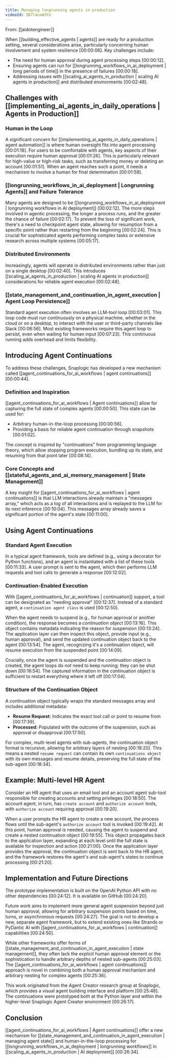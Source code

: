 ```yaml
---
title: Managing longrunning agents in production
videoId: ZB7l4uxW3Yo
---
```


From: [[aidotengineer]] <br/> 

When [[building_effective_agents | agents]] are ready for a production setting, several considerations arise, particularly concerning human involvement and system resilience <a class="yt-timestamp" data-t="00:00:06">[00:00:06]</a>. Key challenges include:
*   The need for human approval during agent processing steps <a class="yt-timestamp" data-t="00:00:12">[00:00:12]</a>.
*   Ensuring agents can run for [[longrunning_workflows_in_ai_deployment | long periods of time]] in the presence of failures <a class="yt-timestamp" data-t="00:00:18">[00:00:18]</a>.
*   Addressing issues with [[scaling_ai_agents_in_production | scaling AI agents in production]] and distributed environments <a class="yt-timestamp" data-t="00:02:48">[00:02:48]</a>.

## Challenges with [[implementing_ai_agents_in_daily_operations | Agents in Production]]

### Human in the Loop
A significant concern for [[implementing_ai_agents_in_daily_operations | agent automation]] is where human oversight fits into agent processing <a class="yt-timestamp" data-t="00:01:18">[00:01:18]</a>. For users to be comfortable with agents, key aspects of their execution require human approval <a class="yt-timestamp" data-t="00:01:26">[00:01:26]</a>. This is particularly relevant for high-value or high-risk tasks, such as transferring money or deleting an account <a class="yt-timestamp" data-t="00:01:51">[00:01:51]</a>. When an agent reaches such a point, it needs a mechanism to involve a human for final determination <a class="yt-timestamp" data-t="00:01:58">[00:01:58]</a>.

### [[longrunning_workflows_in_ai_deployment | Longrunning Agents]] and Failure Tolerance
Many agents are designed to be [[longrunning_workflows_in_ai_deployment | longrunning workflows in AI deployment]] <a class="yt-timestamp" data-t="00:02:12">[00:02:12]</a>. The more steps involved in agentic processing, the longer a process runs, and the greater the chance of failure <a class="yt-timestamp" data-t="00:02:17">[00:02:17]</a>. To prevent the loss of significant work, there's a need to checkpoint agent state, allowing for resumption from a specific point rather than restarting from the beginning <a class="yt-timestamp" data-t="00:02:24">[00:02:24]</a>. This is crucial for sophisticated agents performing complex tasks or extensive research across multiple systems <a class="yt-timestamp" data-t="00:05:17">[00:05:17]</a>.

### Distributed Environments
Increasingly, agents will operate in distributed environments rather than just on a single desktop <a class="yt-timestamp" data-t="00:02:40">[00:02:40]</a>. This introduces [[scaling_ai_agents_in_production | scaling AI agents in production]] considerations for reliable agent execution <a class="yt-timestamp" data-t="00:02:48">[00:02:48]</a>.

### [[state_management_and_continuation_in_agent_execution | Agent Loop Persistence]]
Standard agent execution often involves an LLM-tool loop <a class="yt-timestamp" data-t="00:03:01">[00:03:01]</a>. This loop code must run continuously on a physical machine, whether in the cloud or on a desktop, to interact with the user or third-party channels like Slack <a class="yt-timestamp" data-t="00:06:56">[00:06:56]</a>. Most existing frameworks require this agent loop to persist, even when waiting for human input <a class="yt-timestamp" data-t="00:07:23">[00:07:23]</a>. This continuous running adds overhead and limits flexibility.

## Introducing Agent Continuations

To address these challenges, Snaplogic has developed a new mechanism called [[agent_continuations_for_ai_workflows | agent continuations]] <a class="yt-timestamp" data-t="00:00:44">[00:00:44]</a>.

### Definition and Inspiration
[[agent_continuations_for_ai_workflows | Agent continuations]] allow for capturing the full state of complex agents <a class="yt-timestamp" data-t="00:00:50">[00:00:50]</a>. This state can be used for:
*   Arbitrary human-in-the-loop processing <a class="yt-timestamp" data-t="00:00:56">[00:00:56]</a>.
*   Providing a basis for reliable agent continuation through snapshots <a class="yt-timestamp" data-t="00:01:02">[00:01:02]</a>.

The concept is inspired by "continuations" from programming language theory, which allow stopping program execution, bundling up its state, and resuming from that point later <a class="yt-timestamp" data-t="00:08:14">[00:08:14]</a>.

### Core Concepts and [[stateful_agents_and_ai_memory_management | State Management]]
A key insight for [[agent_continuations_for_ai_workflows | agent continuations]] is that LLM interactions already maintain a "messages array," which acts as a log of all interactions and is replayed to the LLM for its next inference <a class="yt-timestamp" data-t="00:10:04">[00:10:04]</a>. This messages array already saves a significant portion of the agent's state <a class="yt-timestamp" data-t="00:11:00">[00:11:00]</a>.

## Using Agent Continuations

### Standard Agent Execution
In a typical agent framework, tools are defined (e.g., using a decorator for Python functions), and an agent is instantiated with a list of these tools <a class="yt-timestamp" data-t="00:11:33">[00:11:33]</a>. A user prompt is sent to the agent, which then performs LLM requests and tool calls to generate a response <a class="yt-timestamp" data-t="00:12:02">[00:12:02]</a>.

### Continuation-Enabled Execution
With [[agent_continuations_for_ai_workflows | continuation]] support, a tool can be designated as "needing approval" <a class="yt-timestamp" data-t="00:12:37">[00:12:37]</a>. Instead of a standard agent, a `continuation agent class` is used <a class="yt-timestamp" data-t="00:12:50">[00:12:50]</a>.

When the agent needs to suspend (e.g., for human approval or another condition), the response becomes a *continuation object* <a class="yt-timestamp" data-t="00:13:16">[00:13:16]</a>. This object contains metadata indicating the reason for suspension <a class="yt-timestamp" data-t="00:13:24">[00:13:24]</a>. The application layer can then inspect this object, provide input (e.g., human approval), and send the updated continuation object back to the agent <a class="yt-timestamp" data-t="00:13:54">[00:13:54]</a>. The agent, recognizing it's a continuation object, will resume execution from the suspended point <a class="yt-timestamp" data-t="00:14:09">[00:14:09]</a>.

Crucially, once the agent is suspended and the continuation object is created, the agent loops do *not* need to keep running; they can be shut down <a class="yt-timestamp" data-t="00:16:54">[00:16:54]</a>. The captured information in the continuation object is sufficient to restart everything where it left off <a class="yt-timestamp" data-t="00:17:04">[00:17:04]</a>.

### Structure of the Continuation Object
A continuation object typically wraps the standard messages array and includes additional metadata:
*   **Resume Request:** Indicates the exact tool call or point to resume from <a class="yt-timestamp" data-t="00:17:39">[00:17:39]</a>.
*   **Processed:** Populated with the outcome of the suspension, such as approval or disapproval <a class="yt-timestamp" data-t="00:17:50">[00:17:50]</a>.

For complex, multi-level agents with sub-agents, the continuation object format is recursive, allowing for arbitrary layers of nesting <a class="yt-timestamp" data-t="00:18:20">[00:18:20]</a>. This means a nested `resume request` can contain its own `continuations object` with its own messages and resume details, preserving the full state of the sub-agent <a class="yt-timestamp" data-t="00:18:34">[00:18:34]</a>.

## Example: Multi-level HR Agent
Consider an HR agent that uses an email tool and an account agent sub-tool responsible for creating accounts and setting privileges <a class="yt-timestamp" data-t="00:18:50">[00:18:50]</a>. The account agent, in turn, has `create account` and `authorize account` tools, with `authorize account` requiring approval <a class="yt-timestamp" data-t="00:19:20">[00:19:20]</a>.

When a user prompts the HR agent to create a new account, the process flows until the sub-agent's `authorize account` tool is invoked <a class="yt-timestamp" data-t="00:19:42">[00:19:42]</a>. At this point, human approval is needed, causing the agent to suspend and create a nested continuation object <a class="yt-timestamp" data-t="00:19:55">[00:19:55]</a>. This object propagates back to the application layer, expanding at each level until the full state is available for inspection and action <a class="yt-timestamp" data-t="00:21:00">[00:21:00]</a>. Once the application layer provides the approval, the continuation object is sent back to the HR agent, and the framework restores the agent's and sub-agent's states to continue processing <a class="yt-timestamp" data-t="00:21:20">[00:21:20]</a>.

## Implementation and Future Directions
The prototype implementation is built on the OpenAI Python API with no other dependencies <a class="yt-timestamp" data-t="00:24:12">[00:24:12]</a>. It is available on GitHub <a class="yt-timestamp" data-t="00:24:20">[00:24:20]</a>.

Future work aims to implement more general agent suspension beyond just human approval, allowing for arbitrary suspension points based on time, turns, or asynchronous requests <a class="yt-timestamp" data-t="00:24:27">[00:24:27]</a>. The goal is not to develop a new, separate agent framework, but to extend existing ones like Strands or PyDantic AI with [[agent_continuations_for_ai_workflows | continuation]] capabilities <a class="yt-timestamp" data-t="00:24:50">[00:24:50]</a>.

While other frameworks offer forms of [[state_management_and_continuation_in_agent_execution | state management]], they often lack the explicit human approval element or the sophistication to handle arbitrary depths of nested sub-agents <a class="yt-timestamp" data-t="00:25:03">[00:25:03]</a>. The [[agent_continuations_for_ai_workflows | agent continuations]] approach is novel in combining both a human approval mechanism and arbitrary nesting for complex agents <a class="yt-timestamp" data-t="00:25:36">[00:25:36]</a>.

This work originated from the Agent Creator research group at Snaplogic, which provides a visual agent building interface and platform <a class="yt-timestamp" data-t="00:25:48">[00:25:48]</a>. The continuations were prototyped both at the Python layer and within the higher-level Snaplogic Agent Creator environment <a class="yt-timestamp" data-t="00:26:17">[00:26:17]</a>.

## Conclusion
[[agent_continuations_for_ai_workflows | Agent continuations]] offer a new mechanism for [[state_management_and_continuation_in_agent_execution | managing agent state]] and human-in-the-loop processing for [[longrunning_workflows_in_ai_deployment | longrunning workflows]] in [[scaling_ai_agents_in_production | AI deployment]] <a class="yt-timestamp" data-t="00:26:34">[00:26:34]</a>.